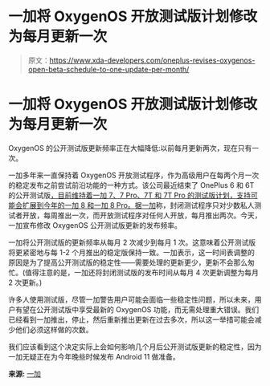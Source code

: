 # 一加将 OxygenOS 开放测试版计划修改为每月更新一次

> 原文：<https://www.xda-developers.com/oneplus-revises-oxygenos-open-beta-schedule-to-one-update-per-month/>

# 一加将 OxygenOS 开放测试版计划修改为每月更新一次

OxygenOS 的公开测试版更新频率正在大幅降低:以前每月更新两次，现在只有一次。

一加多年来一直保持着 OxygenOS 开放测试程序，作为高级用户在每两个月一次的稳定发布之前尝试前沿功能的一种方式。该公司最近结束了 OnePlus 6 和 6T 的公开测试版[，目前维持着一加 7、7 Pro、7T 和 7T Pro 的测试版计划，支持可能会扩展到今年的一加 8 和一加 8 Pro。](https://www.xda-developers.com/oneplus-ends-oxygenos-open-betas-oneplus-6-6t/)[据一加](https://www.xda-developers.com/oneplus-explains-its-oxygenos-beta-program/)称，封闭测试程序只对少数私人测试者开放，每周推出一次，而开放测试程序对任何人开放，每月推出两次。今天，一加宣布修改 OxygenOS 公开测试版更新的发布频率。

一加将公开测试版的更新频率从每月 2 次减少到每月 1 次。这意味着公开测试版将更紧密地与每 1-2 个月推出的稳定版保持一致。一加表示，这一时间表调整的原因是为了提高公开测试版的稳定性——需要处理的更新更少，更新不会那么匆忙。(值得注意的是，一加还将封闭测试版的发布时间从每月 4 次更新调整为每月 2 次更新。)

许多人使用测试版，尽管一加警告用户可能会面临一些稳定性问题，所以未来，用户有望在公开测试版中享受最新的 OxygenOS 功能，而无需处理重大错误。我们已经看到一加推出，停止，然后重新推出更新在过去多次，所以这一举措可能会减少他们必须这样做的次数。

我们应该看到这个决定实际上会如何影响几个月后公开测试版更新的稳定性，因为一加无疑正在为今年晚些时候发布 Android 11 做准备。

**来源:** [一加](https://forums.oneplus.com/threads/fours-years-of-oxygenos-beta-program-past-present-and-future.1229405/)